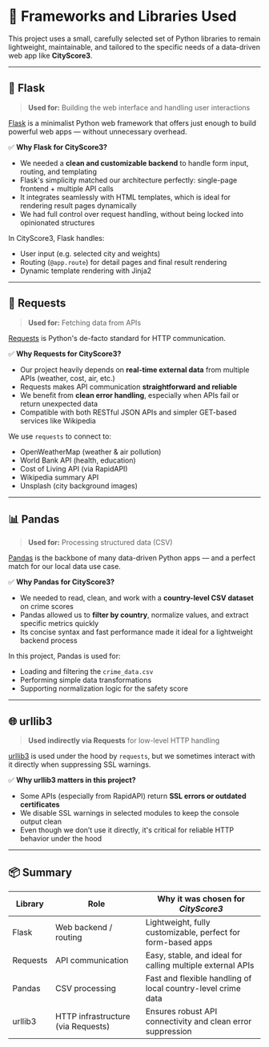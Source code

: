 # 🧰 Frameworks and Libraries Used

This project uses a small, carefully selected set of Python libraries to remain lightweight, maintainable, and tailored to the specific needs of a data-driven web app like **CityScore3**.

---

## 🔧 Flask

> **Used for:** Building the web interface and handling user interactions

[Flask](https://flask.palletsprojects.com/) is a minimalist Python web framework that offers just enough to build powerful web apps — without unnecessary overhead.

✅ **Why Flask for CityScore3?**

- We needed a **clean and customizable backend** to handle form input, routing, and templating
- Flask's simplicity matched our architecture perfectly: single-page frontend + multiple API calls
- It integrates seamlessly with HTML templates, which is ideal for rendering result pages dynamically
- We had full control over request handling, without being locked into opinionated structures

In CityScore3, Flask handles:

- User input (e.g. selected city and weights)
- Routing (`@app.route`) for detail pages and final result rendering
- Dynamic template rendering with Jinja2

---

## 🔗 Requests

> **Used for:** Fetching data from APIs

[Requests](https://docs.python-requests.org/) is Python's de-facto standard for HTTP communication.

✅ **Why Requests for CityScore3?**

- Our project heavily depends on **real-time external data** from multiple APIs (weather, cost, air, etc.)
- Requests makes API communication **straightforward and reliable**
- We benefit from **clean error handling**, especially when APIs fail or return unexpected data
- Compatible with both RESTful JSON APIs and simpler GET-based services like Wikipedia

We use `requests` to connect to:

- OpenWeatherMap (weather & air pollution)
- World Bank API (health, education)
- Cost of Living API (via RapidAPI)
- Wikipedia summary API
- Unsplash (city background images)

---

## 📊 Pandas

> **Used for:** Processing structured data (CSV)

[Pandas](https://pandas.pydata.org/) is the backbone of many data-driven Python apps — and a perfect match for our local data use case.

✅ **Why Pandas for CityScore3?**

- We needed to read, clean, and work with a **country-level CSV dataset** on crime scores
- Pandas allowed us to **filter by country**, normalize values, and extract specific metrics quickly
- Its concise syntax and fast performance made it ideal for a lightweight backend process

In this project, Pandas is used for:

- Loading and filtering the `crime_data.csv`
- Performing simple data transformations
- Supporting normalization logic for the safety score

---

## 🌐 urllib3

> **Used indirectly via Requests** for low-level HTTP handling

[urllib3](https://urllib3.readthedocs.io/) is used under the hood by `requests`, but we sometimes interact with it directly when suppressing SSL warnings.

✅ **Why urllib3 matters in this project?**

- Some APIs (especially from RapidAPI) return **SSL errors or outdated certificates**
- We disable SSL warnings in selected modules to keep the console output clean
- Even though we don’t use it directly, it's critical for reliable HTTP behavior under the hood

---

## 📦 Summary

| Library   | Role                                | Why it was chosen for *CityScore3*                                   |
|-----------|-------------------------------------|-----------------------------------------------------------------------|
| Flask     | Web backend / routing               | Lightweight, fully customizable, perfect for form-based apps         |
| Requests  | API communication                   | Easy, stable, and ideal for calling multiple external APIs           |
| Pandas    | CSV processing                      | Fast and flexible handling of local country-level crime data         |
| urllib3   | HTTP infrastructure (via Requests)  | Ensures robust API connectivity and clean error suppression          |
